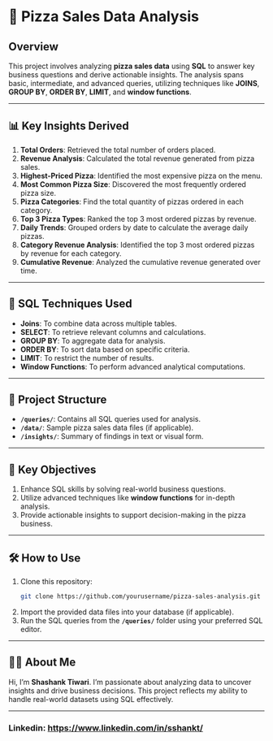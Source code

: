 # 🍕 Pizza Sales Data Analysis

## Overview
This project involves analyzing **pizza sales data** using **SQL** to answer key business questions and derive actionable insights. The analysis spans basic, intermediate, and advanced queries, utilizing techniques like **JOINS**, **GROUP BY**, **ORDER BY**, **LIMIT**, and **window functions**.

---

## 📊 Key Insights Derived
1. **Total Orders**: Retrieved the total number of orders placed.  
2. **Revenue Analysis**: Calculated the total revenue generated from pizza sales.  
3. **Highest-Priced Pizza**: Identified the most expensive pizza on the menu.  
4. **Most Common Pizza Size**: Discovered the most frequently ordered pizza size.  
5. **Pizza Categories**: Find the total quantity of pizzas ordered in each category.  
6. **Top 3 Pizza Types**: Ranked the top 3 most ordered pizzas by revenue.  
7. **Daily Trends**: Grouped orders by date to calculate the average daily pizzas.  
8. **Category Revenue Analysis**: Identified the top 3 most ordered pizzas by revenue for each category.  
9. **Cumulative Revenue**: Analyzed the cumulative revenue generated over time.

---

## 🚀 SQL Techniques Used
- **Joins**: To combine data across multiple tables.  
- **SELECT**: To retrieve relevant columns and calculations.  
- **GROUP BY**: To aggregate data for analysis.  
- **ORDER BY**: To sort data based on specific criteria.  
- **LIMIT**: To restrict the number of results.  
- **Window Functions**: To perform advanced analytical computations.

---

## 💃 Project Structure
- **`/queries/`**: Contains all SQL queries used for analysis.  
- **`/data/`**: Sample pizza sales data files (if applicable).  
- **`/insights/`**: Summary of findings in text or visual form.

---

## 🔎 Key Objectives
1. Enhance SQL skills by solving real-world business questions.  
2. Utilize advanced techniques like **window functions** for in-depth analysis.  
3. Provide actionable insights to support decision-making in the pizza business.

---

## 🛠️ How to Use
1. Clone this repository:  
   ```bash
   git clone https://github.com/yourusername/pizza-sales-analysis.git
   ```
2. Import the provided data files into your database (if applicable).  
3. Run the SQL queries from the **`/queries/`** folder using your preferred SQL editor.

---



## 👩‍💻 About Me
Hi, I’m **Shashank Tiwari**. I’m passionate about analyzing data to uncover insights and drive business decisions. This project reflects my ability to handle real-world datasets using SQL effectively.

---
### Linkedin: https://www.linkedin.com/in/sshankt/ 

